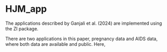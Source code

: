 # HJM_app
The applications described by Ganjali et al. (2024) are implemented using the ZI package.

There are two applications in this paper, pregnancy data and AIDS data, where both data are available and public. Here, 
